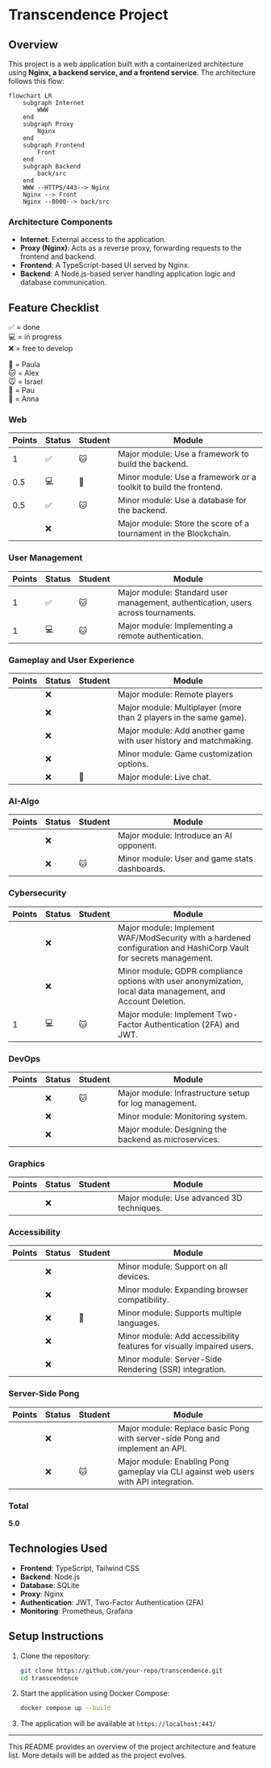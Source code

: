 # Transcendence Project

## Overview
This project is a web application built with a containerized architecture using **Nginx, a backend service, and a frontend service**. The architecture follows this flow:

```mermaid
flowchart LR
    subgraph Internet
        WWW
    end
    subgraph Proxy
        Nginx
    end
    subgraph Frontend
        Front
    end
    subgraph Backend
        back/src
    end
    WWW --HTTPS/443--> Nginx
    Nginx --> Front
    Nginx --8000--> back/src   
```

### **Architecture Components**
- **Internet**: External access to the application.
- **Proxy (Nginx)**: Acts as a reverse proxy, forwarding requests to the frontend and backend.
- **Frontend**: A TypeScript-based UI served by Nginx.
- **Backend**: A Node.js-based server handling application logic and database communication.

## **Feature Checklist**
✅ = done  
💻 = in progress  
❌ = free to develop  

🐶 = Paula  
🐱 = Alex  
🐭 = Israel  
🐹 = Pau  
🐰 = Anna  

### Web  
| Points | Status | Student | Module |
|--------|--------|----------|--------|
| 1      | ✅     | 🐱       | Major module: Use a framework to build the backend. |
| 0.5    | 💻     | 🐶       | Minor module: Use a framework or a toolkit to build the frontend. |
| 0.5    | ✅     | 🐱       | Minor module: Use a database for the backend. |
|        | ❌     |          | Major module: Store the score of a tournament in the Blockchain. |

### User Management  
| Points | Status | Student | Module |
|--------|--------|----------|--------|
| 1      | ✅     | 🐱        | Major module: Standard user management, authentication, users across tournaments. |
| 1      | 💻     | 🐱        | Major module: Implementing a remote authentication. |

### Gameplay and User Experience  
| Points | Status | Student |Module |
|--------|--------|----------|-------|
|        | ❌     |          |Major module: Remote players |
|        | ❌     |          |Major module: Multiplayer (more than 2 players in the same game). |
|        | ❌     |          |Major module: Add another game with user history and matchmaking. |
|        | ❌     |          |Minor module: Game customization options. |
|        | ❌     |🐰        |Major module: Live chat. |

### AI-Algo  
| Points | Status | Student | Module |
|--------|--------|----------|--------|
|        | ❌     |          | Major module: Introduce an AI opponent. |
|        | ❌     | 🐱       | Minor module: User and game stats dashboards. |

### Cybersecurity  
| Points | Status | Student |Module |
|--------|--------|----------|-------|
|        | ❌     |           | Major module: Implement WAF/ModSecurity with a hardened configuration and HashiCorp Vault for secrets management. |
|        | ❌     |           |Minor module: GDPR compliance options with user anonymization, local data management, and Account Deletion. |
| 1      | 💻     | 🐱        |Major module: Implement Two-Factor Authentication (2FA) and JWT. |

### DevOps  
| Points | Status | Student | Module |
|--------|--------|----------|--------|
|        | ❌     | 🐱       | Major module: Infrastructure setup for log management. |
|        | ❌     |          | Minor module: Monitoring system. |
|        | ❌     |          | Major module: Designing the backend as microservices. |

### Graphics  
| Points | Status | Student | Module |
|--------|--------|----------|--------|
|        | ❌     |           | Major module: Use advanced 3D techniques. |

### Accessibility  
| Points | Status | Student | Module |
|--------|--------|----------|--------|
|        | ❌     |           | Minor module: Support on all devices. |
|        | ❌     |           | Minor module: Expanding browser compatibility. |
|        | ❌     |  🐰       | Minor module: Supports multiple languages. |
|        | ❌     |           | Minor module: Add accessibility features for visually impaired users. |
|        | ❌     |           | Minor module: Server-Side Rendering (SSR) integration. |

### Server-Side Pong  
| Points | Status | Student | Module |
|--------|--------|----------|--------|
|        | ❌     |          | Major module: Replace basic Pong with server-side Pong and implement an API. |
|        | ❌     | 🐱       | Major module: Enabling Pong gameplay via CLI against web users with API integration. |

### **Total**  
**5.0**  



## **Technologies Used**
- **Frontend**: TypeScript, Tailwind CSS
- **Backend**: Node.js
- **Database**: SQLite
- **Proxy**: Nginx
- **Authentication**: JWT, Two-Factor Authentication (2FA)
- **Monitoring**: Prometheus, Grafana

## **Setup Instructions**
1. Clone the repository:
   ```sh
   git clone https://github.com/your-repo/transcendence.git
   cd transcendence
   ```
2. Start the application using Docker Compose:
   ```sh
   docker compose up --build
   ```
3. The application will be available at `https://localhost:443/`

---

This README provides an overview of the project architecture and feature list. More details will be added as the project evolves.


